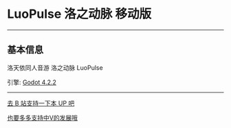 # LuoPulse 洛之动脉 移动版

---

## 基本信息

洛天依同人音游 洛之动脉 LuoPulse

引擎: [Godot 4.2.2](https://godotengine.org/download/archive/4.2.2-stable)

---

[去 B 站支持一下本 UP 吧](https://www.bilibili.com/video/BV1dr421T7Ea/?share_source=copy_web&vd_source=2209f3963a4e14b09226220545354335)

[也要多多支持中V的发展哦](https://space.bilibili.com/10878474?spm_id_from=333.337.0.0)

